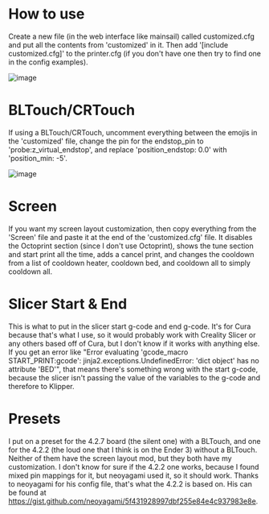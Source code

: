 # How to use
Create a new file (in the web interface like mainsail) called customized.cfg and put all the contents from 'customized' in it. Then add '[include customized.cfg]' to the printer.cfg (if you don't have one then try to find one in the config examples).

![image](https://github.com/Pigensworth/Ender-3-or-3-pro-Klipper-printer.cfg/assets/136399546/49a9e94d-1046-4306-ae53-e3960f0ec464)


# BLTouch/CRTouch
If using a BLTouch/CRTouch, uncomment everything between the emojis in the 'customized' file, change the pin for the endstop_pin to 'probe:z_virtual_endstop', and replace 'position_endstop: 0.0' with 'position_min: -5'.

![image](https://github.com/Pigensworth/Ender-3-or-3-pro-Klipper-printer.cfg/assets/136399546/16c26fe0-550d-4519-a990-4565728e6357)

# Screen
If you want my screen layout customization, then copy everything from the 'Screen' file and paste it at the end of the 'customized.cfg' file. It disables the Octoprint section (since I don't use Octoprint), shows the tune section and start print all the time, adds a cancel print, and changes the cooldown from a list of cooldown heater, cooldown bed, and cooldown all to simply cooldown all.

# Slicer Start & End
This is what to put in the slicer start g-code and end g-code. It's for Cura because that's what I use, so it would probably work with Creality Slicer or any others based off of Cura, but I don't know if it works with anything else. If you get an error like "Error evaluating 'gcode_macro START_PRINT:gcode': jinja2.exceptions.UndefinedError: 'dict object' has no attribute 'BED'", that means there's something wrong with the start g-code, because the slicer isn't passing the value of the variables to the g-code and therefore to Klipper.

# Presets
I put on a preset for the 4.2.7 board (the silent one) with a BLTouch, and one for the 4.2.2 (the loud one that I think is on the Ender 3) without a BLTouch. Neither of them have the screen layout mod, but they both have my customization. I don't know for sure if the 4.2.2 one works, because I found mixed pin mappings for it, but neoyagami used it, so it should work. Thanks to neoyagami for his config file, that's what the 4.2.2 is based on. His can be found at https://gist.github.com/neoyagami/5f431928997dbf255e84e4c937983e8e.

